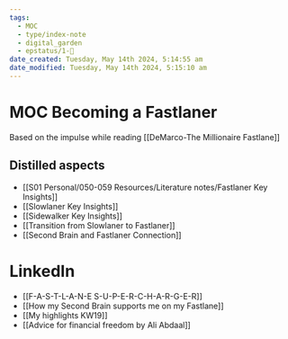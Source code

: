 ```yaml
---
tags:
  - MOC
  - type/index-note
  - digital_garden
  - epstatus/1-🌱
date_created: Tuesday, May 14th 2024, 5:14:55 am
date_modified: Tuesday, May 14th 2024, 5:15:10 am
---
```

# MOC Becoming a Fastlaner
Based on the impulse while reading [[DeMarco-The Millionaire Fastlane]]

## Distilled aspects
+ [[S01 Personal/050-059 Resources/Literature notes/Fastlaner Key Insights]]
+ [[Slowlaner Key Insights]]
+ [[Sidewalker Key Insights]]
+ [[Transition from Slowlaner to Fastlaner]]
+ [[Second Brain and Fastlaner Connection]]

# LinkedIn
+ [[F-A-S-T-L-A-N-E S-U-P-E-R-C-H-A-R-G-E-R]]
+ [[How my Second Brain supports me on my Fastlane]]
+ [[My highlights KW19]]
+ [[Advice for financial freedom by Ali Abdaal]]